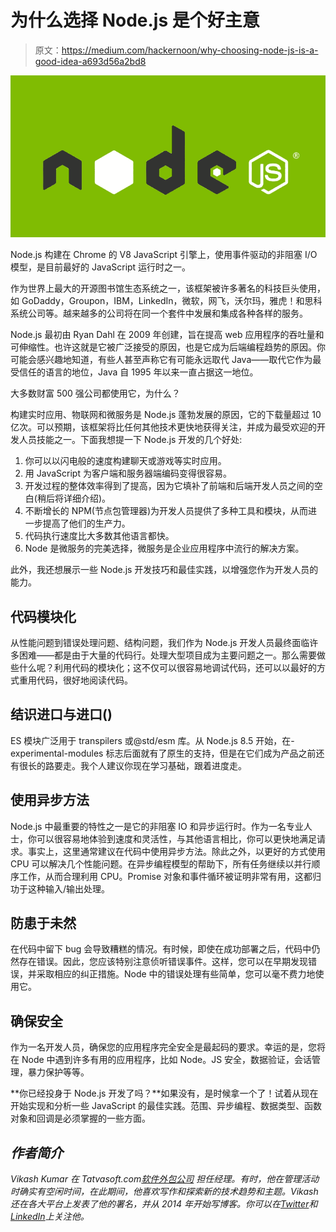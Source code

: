 # 为什么选择 Node.js 是个好主意

> 原文：<https://medium.com/hackernoon/why-choosing-node-js-is-a-good-idea-a693d56a2bd8>

![](img/40d8b5589fa80982063c5dbaedc6f30a.png)

Node.js 构建在 Chrome 的 V8 JavaScript 引擎上，使用事件驱动的非阻塞 I/O 模型，是目前最好的 JavaScript 运行时之一。

作为世界上最大的开源图书馆生态系统之一，该框架被许多著名的科技巨头使用，如 GoDaddy，Groupon，IBM，LinkedIn，微软，网飞，沃尔玛，雅虎！和思科系统公司等。越来越多的公司将在同一个套件中发展和集成各种各样的服务。

Node.js 最初由 Ryan Dahl 在 2009 年创建，旨在提高 web 应用程序的吞吐量和可伸缩性。也许这就是它被广泛接受的原因，也是它成为后端编程趋势的原因。你可能会感兴趣地知道，有些人甚至声称它有可能永远取代 Java——取代它作为最受信任的语言的地位，Java 自 1995 年以来一直占据这一地位。

大多数财富 500 强公司都使用它，为什么？

构建实时应用、物联网和微服务是 Node.js 蓬勃发展的原因，它的下载量超过 10 亿次。可以预期，该框架将比任何其他技术更快地获得关注，并成为最受欢迎的开发人员技能之一。下面我想提一下 Node.js 开发的几个好处:

1.  你可以以闪电般的速度构建聊天或游戏等实时应用。
2.  用 JavaScript 为客户端和服务器端编码变得很容易。
3.  开发过程的整体效率得到了提高，因为它填补了前端和后端开发人员之间的空白(稍后将详细介绍)。
4.  不断增长的 NPM(节点包管理器)为开发人员提供了多种工具和模块，从而进一步提高了他们的生产力。
5.  代码执行速度比大多数其他语言都快。
6.  Node 是微服务的完美选择，微服务是企业应用程序中流行的解决方案。

此外，我还想展示一些 Node.js 开发技巧和最佳实践，以增强您作为开发人员的能力。

## **代码模块化**

从性能问题到错误处理问题、结构问题，我们作为 Node.js 开发人员最终面临许多困难——都是由于大量的代码行。处理大型项目成为主要问题之一。那么需要做些什么呢？利用代码的模块化；这不仅可以很容易地调试代码，还可以以最好的方式重用代码，很好地阅读代码。

## **结识进口与进口()**

ES 模块广泛用于 transpilers 或@std/esm 库。从 Node.js 8.5 开始，在-experimental-modules 标志后面就有了原生的支持，但是在它们成为产品之前还有很长的路要走。我个人建议你现在学习基础，跟着进度走。

## **使用异步方法**

Node.js 中最重要的特性之一是它的非阻塞 IO 和异步运行时。作为一名专业人士，你可以很容易地体验到速度和灵活性，与其他语言相比，你可以更快地满足请求。事实上，这里通常建议在代码中使用异步方法。除此之外，以更好的方式使用 CPU 可以解决几个性能问题。在异步编程模型的帮助下，所有任务继续以并行顺序工作，从而合理利用 CPU。Promise 对象和事件循环被证明非常有用，这都归功于这种输入/输出处理。

## **防患于未然**

在代码中留下 bug 会导致糟糕的情况。有时候，即使在成功部署之后，代码中仍然存在错误。因此，您应该特别注意侦听错误事件。这样，您可以在早期发现错误，并采取相应的纠正措施。Node 中的错误处理有些简单，您可以毫不费力地使用它。

## **确保安全**

作为一名开发人员，确保您的应用程序完全安全是最起码的要求。幸运的是，您将在 Node 中遇到许多有用的应用程序，比如 Node。JS 安全，数据验证，会话管理，暴力保护等等。

**你已经投身于 Node.js 开发了吗？**如果没有，是时候拿一个了！试着从现在开始实现和分析一些 JavaScript 的最佳实践。范围、异步编程、数据类型、函数对象和回调是必须掌握的一些方面。

## ***作者简介***

*Vikash Kumar 在 Tatvasoft.com*[*软件外包公司*](https://www.tatvasoft.com/) *担任经理。有时，他在管理活动时确实有空闲时间，在此期间，他喜欢写作和探索新的技术趋势和主题。Vikash 还在各大平台上发表了他的署名，并从 2014 年开始写博客。你可以在*[*Twitter*](https://twitter.com/vikashv2v)*和*[*LinkedIn*](https://www.linkedin.com/in/vikashkumarchaudhary/)*上关注他。*